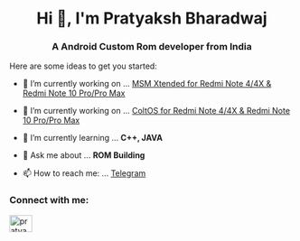 <h1 align="center">Hi 👋, I'm Pratyaksh Bharadwaj</h1>

<h3 align="center">A Android Custom Rom developer from India</h3>

Here are some ideas to get you started:

- 🔭 I’m currently working on ... [MSM Xtended for Redmi Note 4/4X & Redmi Note 10 Pro/Pro Max](https://msmxtended.org)

- 🔭 I’m currently working on ... [ColtOS for Redmi Note 4/4X & Redmi Note 10 Pro/Pro Max](https://github.com/Colt-Enigma)

- 🌱 I’m currently learning ... **C++, JAVA**

- 💬 Ask me about ... **ROM Building**

- 📫 How to reach me: ... [Telegram](https://t.me/pbharadwaj_95)

<h3 align="left">Connect with me:</h3>
<p align="left">
<a href="https://twitter.com/pratyakshb1995" target="blank"><img align="center" src="https://cdn.jsdelivr.net/npm/simple-icons@3.0.1/icons/twitter.svg" alt="pratyakshb1995" height="30" width="40" /></a>
</p>
